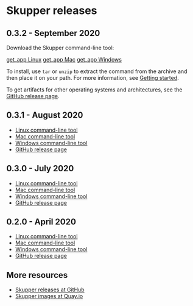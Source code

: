 # Skupper releases

## 0.3.2 - September 2020

Download the Skupper command-line tool:

<nav class="button-group">
  <a class="button" href="https://github.com/skupperproject/skupper/releases/download/{{skupper_release}}/skupper-cli-{{skupper_release}}-linux-amd64.tgz"><span class="material-icons">get_app</span> Linux</a>
  <a class="button" href="https://github.com/skupperproject/skupper/releases/download/{{skupper_release}}/skupper-cli-{{skupper_release}}-mac-amd64.tgz"><span class="material-icons">get_app</span> Mac</a>
  <a class="button" href="https://github.com/skupperproject/skupper/releases/download/{{skupper_release}}/skupper-cli-{{skupper_release}}-windows-amd64.zip"><span class="material-icons">get_app</span> Windows</a>
</nav>

To install, use `tar` or `unzip` to extract the command from the
archive and then place it on your path.  For more information, see
[Getting
started](/start/index.html#step-1-install-the-skupper-command-line-tool-in-your-environment).

To get artifacts for other operating systems and architectures, see the
[GitHub release
page](https://github.com/skupperproject/skupper/releases/tag/{{skupper_release}}).

## 0.3.1 - August 2020

* [Linux command-line tool](https://github.com/skupperproject/skupper/releases/download/0.3.1/skupper-cli-0.3.1-linux-amd64.tgz)
* [Mac command-line tool](https://github.com/skupperproject/skupper/releases/download/0.3.1/skupper-cli-0.3.1-mac-amd64.tgz)
* [Windows command-line tool](https://github.com/skupperproject/skupper/releases/download/0.3.1/skupper-cli-0.3.1-windows-amd64.zip)
* [GitHub release page](https://github.com/skupperproject/skupper/releases/tag/0.3.1)

## 0.3.0 - July 2020

* [Linux command-line tool](https://github.com/skupperproject/skupper/releases/download/0.3.0/skupper-cli-0.3.0-linux-amd64.tgz)
* [Mac command-line tool](https://github.com/skupperproject/skupper/releases/download/0.3.0/skupper-cli-0.3.0-mac-amd64.tgz)
* [Windows command-line tool](https://github.com/skupperproject/skupper/releases/download/0.3.0/skupper-cli-0.3.0-windows-amd64.zip)
* [GitHub release page](https://github.com/skupperproject/skupper/releases/tag/0.3.0)

## 0.2.0 - April 2020

* [Linux command-line tool](https://github.com/skupperproject/skupper-cli/releases/download/0.2.0/skupper-cli-0.2.0-linux-amd64.tgz)
* [Mac command-line tool](https://github.com/skupperproject/skupper-cli/releases/download/0.2.0/skupper-cli-0.2.0-mac-amd64.tgz)
* [Windows command-line tool](https://github.com/skupperproject/skupper-cli/releases/download/0.2.0/skupper-cli-0.2.0-windows-amd64.zip)
* [GitHub release page](https://github.com/skupperproject/skupper/releases-cli/tag/0.2.0)

## More resources

* [Skupper releases at GitHub](https://github.com/skupperproject/skupper/releases)
* [Skupper images at Quay.io](https://quay.io/organization/skupper)
